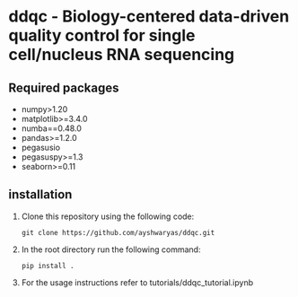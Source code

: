 # ddqc - Biology-centered data-driven quality control for single cell/nucleus RNA sequencing
## Required packages
- numpy>1.20
- matplotlib>=3.4.0
- numba==0.48.0
- pandas>=1.2.0
- pegasusio
- pegasuspy>=1.3 
- seaborn>=0.11
## installation
1. Clone this repository using the following code:
   
   `git clone https://github.com/ayshwaryas/ddqc.git`
2. In the root directory run the following command:
   
    `pip install .`
3. For the usage instructions refer to tutorials/ddqc_tutorial.ipynb
